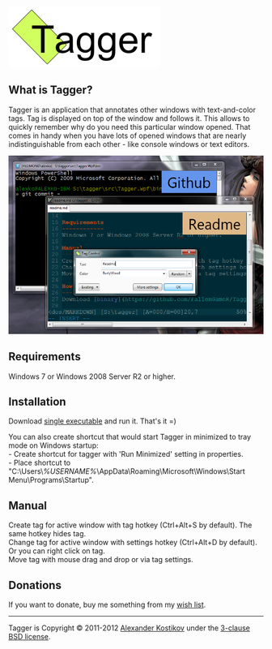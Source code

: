 ![Tagger logo](https://github.com/FallenGameR/Tagger/raw/master/info/Logo.png)

What is Tagger?
---------------
Tagger is an application that annotates other windows with text-and-color tags. Tag is displayed on top of the window and follows it. This allows to quickly remember why do you need this particular window opened. That comes in handy when you have lots of opened windows that are nearly indistinguishable from each other - like console windows or text editors.

![Tagger screenshot](https://github.com/FallenGameR/Tagger/raw/master/info/Screenshot.png)

Requirements
------------
Windows 7 or Windows 2008 Server R2 or higher.

Installation
--------------
Download [single executable](https://github.com/FallenGameR/Tagger/raw/master/bins/Tagger.exe) and run it. That's it =)

You can also create shortcut that would start Tagger in minimized to tray mode on Windows startup:  
\- Create shortcut for tagger with 'Run Minimized' setting in properties.  
\- Place shortcut to "C:\Users\\*%USERNAME%*\AppData\Roaming\Microsoft\Windows\Start Menu\Programs\Startup".

Manual
------
Create tag for active window with tag hotkey (Ctrl+Alt+S by default). The same hotkey hides tag.  
Change tag for active window with settings hotkey (Ctrl+Alt+D by default). Or you can right click on tag.  
Move tag with mouse drag and drop or via tag settings.

Donations
---------
If you want to donate, buy me something from my [wish list](http://www.amazon.com/gp/registry/wishlist/J8ORBQBR43HG).

--------------------------------

Tagger is Copyright &copy; 2011-2012 [Alexander Kostikov](http://fallengamer.livejournal.com/) under the [3-clause BSD license](https://github.com/FallenGameR/Tagger/blob/master/license.txt).

